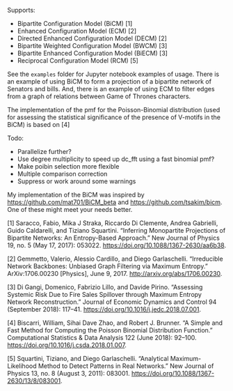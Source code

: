 Supports:

- Bipartite Configuration Model (BiCM) [1]
- Enhanced Configuration Model (ECM) [2]
- Directed Enhanced Configuration Model (DECM) [2]
- Bipartite Weighted Configuration Model (BWCM) [3]
- Bipartite Enhanced Configuration Model (BiECM) [3]
- Reciprocal Configuration Model (RCM) [5]

See the `examples` folder for Jupyter notebook examples of usage. There is an example of using BiCM to form a projection of a bipartite network of Senators and bills. And, there is an example of using ECM to filter edges from a graph of relations between Game of Thrones characters.

The implementation of the pmf for the Poisson-Binomial distribution (used for assessing the statistical significance of the presence of V-motifs in the BiCM) is based on [4]

Todo:

- Parallelize further?
- Use degree multiplicity to speed up dc_fft using a fast binomial pmf?
- Make poibin selection more flexible
- Multiple comparison correction
- Suppress or work around some warnings

My implementation of the BiCM was inspired by https://github.com/mat701/BiCM_beta and https://github.com/tsakim/bicm. One of these might meet your needs better.

[1] Saracco, Fabio, Mika J Straka, Riccardo Di Clemente, Andrea Gabrielli, Guido Caldarelli, and Tiziano Squartini. “Inferring Monopartite Projections of Bipartite Networks: An Entropy-Based Approach.” New Journal of Physics 19, no. 5 (May 17, 2017): 053022. https://doi.org/10.1088/1367-2630/aa6b38.

[2] Gemmetto, Valerio, Alessio Cardillo, and Diego Garlaschelli. “Irreducible Network Backbones: Unbiased Graph Filtering via Maximum Entropy.” ArXiv:1706.00230 [Physics], June 9, 2017. http://arxiv.org/abs/1706.00230.

[3] Di Gangi, Domenico, Fabrizio Lillo, and Davide Pirino. “Assessing Systemic Risk Due to Fire Sales Spillover through Maximum Entropy Network Reconstruction.” Journal of Economic Dynamics and Control 94 (September 2018): 117–41. https://doi.org/10.1016/j.jedc.2018.07.001.

[4] Biscarri, William, Sihai Dave Zhao, and Robert J. Brunner. “A Simple and Fast Method for Computing the Poisson Binomial Distribution Function.” Computational Statistics & Data Analysis 122 (June 2018): 92–100. https://doi.org/10.1016/j.csda.2018.01.007.

[5] Squartini, Tiziano, and Diego Garlaschelli. “Analytical Maximum-Likelihood Method to Detect Patterns in Real Networks.” New Journal of Physics 13, no. 8 (August 3, 2011): 083001. https://doi.org/10.1088/1367-2630/13/8/083001.
